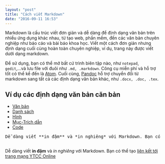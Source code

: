 ```yaml
---
layout: "post"
title: "Cách viết Markdown"
date: "2016-09-11 16:53"
---
```


<script src="/assets/js/application.js"></script>

Markdown là cấu trúc viết đơn giản và dễ dàng để định dạng văn bản trên nhiều ứng dụng khác nhau, từ tạo web, phần mềm, đến các văn bản chuyên nghiệp như báo cáo và bài báo khoa học. Viết một cách đơn giản nhưng định dạng cuối cùng hoàn toàn chuyên nghiệp, ví dụ, trang này được viết dưới dạng markdown.

Để sử dụng, bạn có thể mở bất cứ trình biên tập nào, như `notepad`, `gedit`,...và lưu file với đuôi như `.md, .markdown`. Công cụ miễn phí và hỗ trợ tốt có thể kể đến là [Atom](https://atom.io/). Cuối cùng, [Pandoc](http://pandoc.org/) hỗ trợ chuyển đổi từ markdown sang tất cả các định dạng văn bản khác, như `.docx, .doc, .tex`.

## Ví dụ các định dạng văn bản căn bản

<div class="js-toc">

<ul class="example-nav js-examples-nav">
  <li><a href="#" class="selected" data-container-id="example-text">Văn bản</a></li>
  <li><a href="#" data-container-id="example-lists" class="">Danh sách</a></li>
  <li><a href="#" data-container-id="example-images" class="">Hình</a></li>
  <li><a href="#" data-container-id="example-headers" class="">Mục-Trích dẫn</a></li>
  <li><a href="#" data-container-id="example-code" class="">Code</a></li>
  <!-- <li><a href="#" data-container-id="example-extras" class="">Khác</a></li> -->
</ul>

<div class="markdown-example" id="example-text" style="display: block;">
  <pre class="source">Dễ dàng viết **in đậm** và *in nghiêng* với Markdown. Bạn có thể tạo liên kết tới trang [YTCC Online](http://ytecongcong.com)
  </pre>
  <div class="rendered">
  Dễ dàng viết <strong>in đậm</strong> và <em>in nghiêng</em> với Markdown. Bạn có thể tạo <a href="http://ytecongcong.com/">liên kết tới trang mạng YTCC Online</a>
  </div>
</div>

<div class="markdown-example" id="example-lists" style="display: none;">
  <pre class="source">Bạn có thể tạo danh sách đánh số:

  1. Một
  2. Hai
  3. Ba

  Hoặc tạo danh sách không đánh số:

  * Đánh dấu sao ở đầu dòng
  * OK!

  Hoặc cũng có thể dùng,

  - Dấu gạch đầu dòng `-` hoặc `+` cũng được
  - Nếu có mục nhỏ hơn, thêm 2 khoảng trắng phía trước:
    - Như thế này
    - Và thế này
  </pre>
<div class="rendered" markdown="1">
Bạn có thể tạo danh sách đánh số:

1.  Một
2.  Hai
3.  Ba

Hoặc tạo danh sách không đánh số:

*   Đánh dấu sao ở đầu dòng
*   OK!

Hoặc cũng có thể dùng,

*   Gạch đầu dòng cũng được
*   Nếu có mục nhỏ hơn, chỉ cần thêm 2 khoảng trắng trước dấu gạch hoặc dấu sao:
    *   Như thế này
    *   Và thế này
</div>
</div>

<div class="markdown-example" id="example-images" style="display: none;">
<pre class="source">Nếu muốn chèn hình ảnh, copy liên kết tới hình và gõ đơn giản như sau:

![Hình logo](https://dl.dropboxusercontent.com/u/29949485/avatar.png)
</pre>
<div class="rendered" markdown="1">
Nếu muốn chèn hình ảnh, copy liên kết tới hình và gõ đơn giản như sau:

![Hình logo](https://dl.dropboxusercontent.com/u/29949485/avatar.png)
</div>
</div>

<div class="markdown-example" id="example-headers" style="display: none;">
<pre class="source"># Định dạng cấu trúc văn bản

Để định dạng văn bản theo các đề mục khác nhau trong một văn bản, đặt dấu `#` đầu dòng để tạo tiêu đề. Số lượng dấu sao thể hiện mức độ, v.d. hai dấu `##` là mục con của `#`.

### Đây là mục con cấp 3

Có thể dùng dấu `#` từ một đến sáu `######` để thể hiện các cấp của tiêu đề.

Nếu bạn muốn trích một câu nói, văn bản, sử dụng dấu > đầu hàng:

> Khỏe vì nước kiến thiết Quốc Gia. Đoàn thanh niên ta góp tài ba. Tạo nguồn dân sinh mới hùng mạnh trong năm giới. Hợp lực xây hưng thịnh chung nước Nam. Thanh niên ơi, hồn thiêng núi sông đợi chờ! Nơi tay ta toàn dân ngóng trông từng giờ. Mang máu anh hùng ta đừng làm nhơ máu anh hùng. Trai đất Việt phải nêu đèn sáng thế giới soi chung - Hùng Lân
</pre>
<div class="rendered" markdown="1">
# Định dạng cấu trúc văn bản

Để định dạng văn bản theo các đề mục khác nhau trong một văn bản, đặt dấu `#` đầu dòng để tạo tiêu đề. Số lượng dấu sao thể hiện mức độ, v.d. hai dấu `##` là mục con của `#`.

### Đây là mục con cấp 3

Có thể dùng dấu `#` từ một đến sáu `######` để thể hiện các cấp của tiêu đề.

Nếu bạn muốn trích một câu nói, văn bản, sử dụng dấu > đầu hàng:

> Khỏe vì nước kiến thiết Quốc Gia. Đoàn thanh niên ta góp tài ba. Tạo nguồn dân sinh mới hùng mạnh trong năm giới. Hợp lực xây hưng thịnh chung nước Nam. Thanh niên ơi, hồn thiêng núi sông đợi chờ! Nơi tay ta toàn dân ngóng trông từng giờ. Mang máu anh hùng ta đừng làm nhơ máu anh hùng. Trai đất Việt phải nêu đèn sáng thế giới soi chung - Hùng Lân
</div>
</div>

<div class="markdown-example" id="example-code" style="display: none;">
<pre class="source">
Có nhiều cách khác nhau để định dạng code. Nếu viết code trên cùng dòng, chỉ cần đóng chữ trong dấu ` (phím bên trái số 1), v.d. `gen gioitinh = 1`. Nếu có một đoạn code dài, thụt đầu dòng *4* khoảng trắng để định dạng:

    if (gioitinh = 1){
      return "Nam"
    }

Một cách khác là dùng hàng rào bọc quanh code mà không cần thụt đầu dòng:

```
if (gioitinh = 1){
  return "Nam"
}
```

Nếu muốn chỉ rõ ngôn ngữ của code để tô màu code:

``` r
if (gioitinh = 1){
  return "Nam"
}
```
</pre>
<div class="rendered" markdown="1">
Có nhiều cách khác nhau để định dạng code. Nếu viết code trên cùng dòng, chỉ cần đóng chữ trong dấu ` (phím bên trái số 1), v.d. `gen gioitinh = 1`. Nếu có một đoạn code dài, thụt đầu dòng *4* khoảng trắng để định dạng:

    if (gioitinh = 1){
      return "Nam"
    }

Một cách khác là dùng hàng rào bọc quanh code mà không cần thụt đầu dòng:

~~~
if (gioitinh = 1){
  return "Nam"
}
~~~

Nếu muốn chỉ rõ ngôn ngữ của code để tô màu code:

``` r
if (gioitinh = 1){
  return "Nam"
}
```
</div>
</div>

</div>

